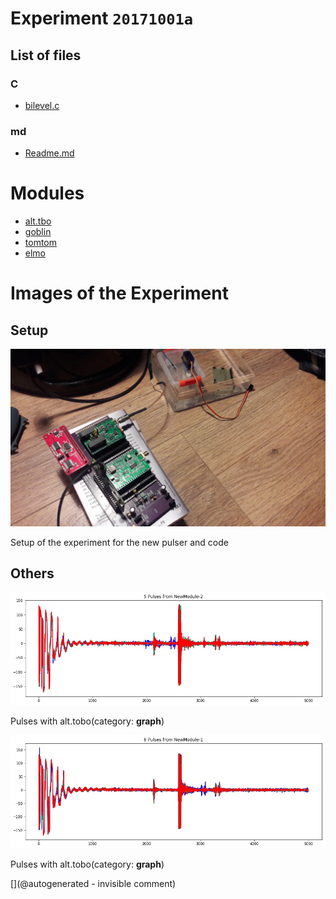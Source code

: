 # Experiment `20171001a`

## List of files

### C

* [bilevel.c](/alt.tbo/20171001a/bilevel.c)


### md

* [Readme.md](/alt.tbo/20171001a/Readme.md)





# Modules

* [alt.tbo](/alt.tbo/)
* [goblin](/goblin/)
* [tomtom](/tomtom/)
* [elmo](/elmo/)




# Images of the Experiment

## Setup

![](/alt.tbo/20171001a/20171001_135009.jpg)

Setup of the experiment for the new pulser and code

## Others

![](/alt.tbo/20171001a/Pulses_NewModule-2.jpg)

Pulses with alt.tobo(category: __graph__)

![](/alt.tbo/20171001a/Pulses_NewModule-1.jpg)

Pulses with alt.tobo(category: __graph__)










[](@autogenerated - invisible comment)